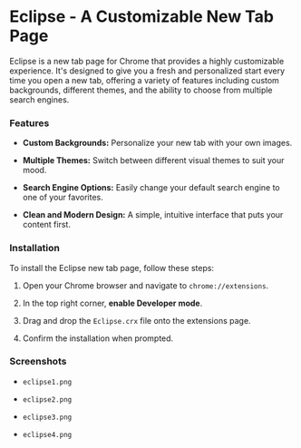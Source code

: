 # Eclipse - A Customizable New Tab Page

Eclipse is a new tab page for Chrome that provides a highly customizable experience. It's designed to give you a fresh and personalized start every time you open a new tab, offering a variety of features including custom backgrounds, different themes, and the ability to choose from multiple search engines.

### Features

* **Custom Backgrounds:** Personalize your new tab with your own images.

* **Multiple Themes:** Switch between different visual themes to suit your mood.

* **Search Engine Options:** Easily change your default search engine to one of your favorites.

* **Clean and Modern Design:** A simple, intuitive interface that puts your content first.

### Installation

To install the Eclipse new tab page, follow these steps:

1. Open your Chrome browser and navigate to `chrome://extensions`.

2. In the top right corner, **enable Developer mode**.

3. Drag and drop the `Eclipse.crx` file onto the extensions page.

4. Confirm the installation when prompted.

### Screenshots

* `eclipse1.png`

* `eclipse2.png`
* `eclipse3.png`
* `eclipse4.png`
